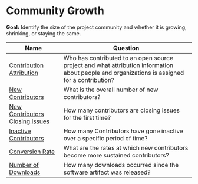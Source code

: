 # Community Growth

**Goal:** Identify the size of the project community and whether it is growing, shrinking, or staying the same.

Name | Question
--- | ---
[Contribution Attribution](contribution-attribution.md) | Who has contributed to an open source project and what attribution information about people and organizations is assigned for a contribution?
[New Contributors](new-contributors.md) | What is the overall number of new contributors?
[New Contributors Closing Issues](new-contributor-closing-issues.md) | How many contributors are closing issues for the first time?
[Inactive Contributors](inactive-contributors.md) | How many Contributors have gone inactive over a specific period of time?
[Conversion Rate](conversion-rate.md) | What are the rates at which new contributors become more sustained contributors?
[Number of Downloads](number-of-downloads.md) | How many downloads occurred since the software artifact was released?
